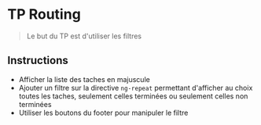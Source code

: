 # TP Routing
> Le but du TP est d'utiliser les filtres

## Instructions

- Afficher la liste des taches en majuscule
- Ajouter un filtre sur la directive `ng-repeat` permettant d'afficher au choix toutes les taches, seulement celles terminées ou seulement celles non terminées
- Utiliser les boutons du footer pour manipuler le filtre